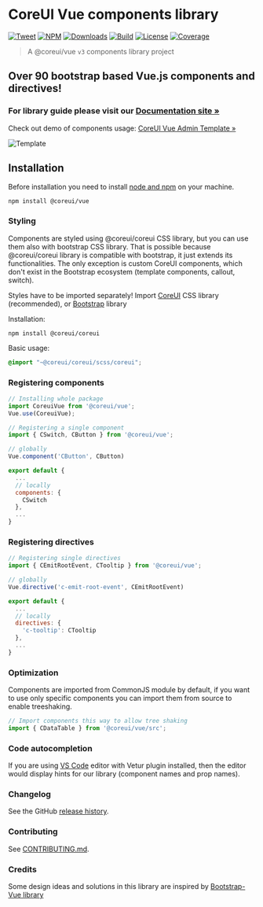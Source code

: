 # CoreUI Vue components library

[![Tweet](https://img.shields.io/twitter/url/http/shields.io.svg?style=social)](https://twitter.com/intent/tweet?text=CoreUI%20-%20Free%20Vue%20Admin%20Template%20&url=http://coreui.io/vue/&hashtags=bootstrap,admin,template,dashboard,panel,free,angular,react,vue)
[![NPM][npm-coreui-vue-badge-latest]][npm-coreui-vue]
[![Downloads](https://img.shields.io/npm/dm/@coreui/vue.svg?style=flat-square)][coreui]
[![Build](https://img.shields.io/github/workflow/status/coreui/coreui-vue/Project%20check?style=flat-square)][coreui]
[![License](https://img.shields.io/npm/l/@coreui/vue?style=flat-square)][coreui]
[![Coverage](https://img.shields.io/badge/test%20coverage%203.0.12%20version-100%25-yellowgreen)][coreui]

[npm-coreui-vue]: https://www.npmjs.com/package/@coreui/vue
[npm-coreui-vue-badge-latest]: https://img.shields.io/npm/v/@coreui/vue/latest?style=flat-square&color=brightgreen  
[coreui]: https://coreui.io/vue

> A @coreui/vue `v3` components library project

## Over 90 bootstrap based Vue.js components and directives!

### For library guide please visit our [Documentation site »](https://coreui.io/vue/docs)

Check out demo of components usage: [CoreUI Vue Admin Template »](https://coreui.io/vue/demo)

![Template](https://coreui.io/images/github/vue-free-template-3.gif)

## Installation

Before installation you need to install [node and npm](https://docs.npmjs.com/downloading-and-installing-node-js-and-npm) on your machine.
```shell
npm install @coreui/vue
```

### Styling

Components are styled using @coreui/coreui CSS library, but you can use them also with bootstrap CSS library. That is possible because @coreui/coreui library is compatible with bootstrap, it just extends its functionalities. The only exception is custom CoreUI components, which don't exist in the Bootstrap ecosystem (template components, callout, switch).

Styles have to be imported separately! Import [CoreUI](https://github.com/coreui/coreui) CSS library (recommended), or [Bootstrap](https://getbootstrap.com/) library

Installation:
```shell
npm install @coreui/coreui
```

Basic usage:
```scss
@import "~@coreui/coreui/scss/coreui";
```

### Registering components

```js
// Installing whole package
import CoreuiVue from '@coreui/vue';
Vue.use(CoreuiVue);

// Registering a single component
import { CSwitch, CButton } from '@coreui/vue';

// globally
Vue.component('CButton', CButton)

export default {
  ...
  // locally
  components: {
    CSwitch
  },
  ...
}
```

### Registering directives

```js
// Registering single directives
import { CEmitRootEvent, CTooltip } from '@coreui/vue';

// globally
Vue.directive('c-emit-root-event', CEmitRootEvent)

export default {
  ...
  // locally
  directives: {
    'c-tooltip': CTooltip
  },
  ...
}
```

### Optimization

Components are imported from CommonJS module by default, if you want to use only specific components you can import them from source to enable treeshaking.

```js
// Import components this way to allow tree shaking
import { CDataTable } from '@coreui/vue/src';
```

### Code autocompletion

If you are using [VS Code](https://code.visualstudio.com/) editor with Vetur plugin installed, then the editor would display hints for our library (component names and prop names).

### Changelog

See the GitHub [release history](https://github.com/coreui/coreui-vue/releases).

### Contributing

See [CONTRIBUTING.md](https://github.com/coreui/coreui-vue/blob/master/CONTRIBUTING.md).

### Credits

Some design ideas and solutions in this library are inspired by [Bootstrap-Vue library](https://bootstrap-vue.js.org/)

